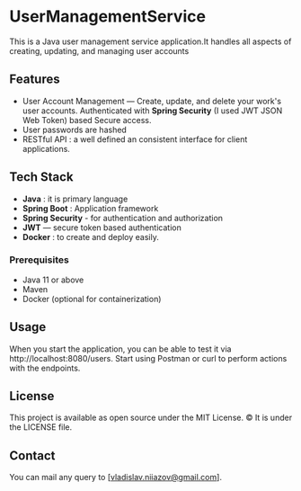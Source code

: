# UserManagementService

This is a Java user management service application.It handles all aspects of creating, updating, and managing user accounts

## Features

- User Account Management — Create, update, and delete your work's user accounts.
Authenticated with **Spring Security** (I used JWT JSON Web Token) based Secure access.
- User passwords are hashed
- RESTful API : a well defined an consistent interface for client applications.

## Tech Stack

- **Java** : it is primary language
- **Spring Boot** : Application framework
- **Spring Security** - for authentication and authorization
- **JWT** — secure token based authentication
- **Docker** : to create and deploy easily.

### Prerequisites

- Java 11 or above
- Maven
- Docker (optional for containerization)

## Usage

When you start the application, you can be able to test it via http://localhost:8080/users. Start using Postman or curl to perform actions with the endpoints.

## License

This project is available as open source under the MIT License. © It is under the LICENSE file.

## Contact

You can mail any query to [vladislav.niiazov@gmail.com].
